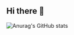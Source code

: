 ## Hi there 👋

![Anurag's GitHub stats](https://github-readme-stats.vercel.app/api?username=KHJune99&show_icons=true&theme=dracula)
